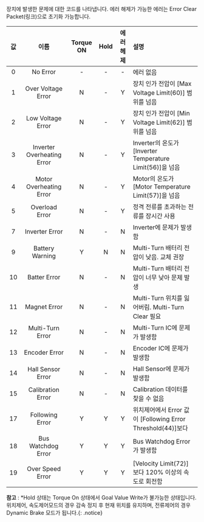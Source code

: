 장치에 발생한 문제에 대한 코드를 나타냅니다. 에러 해제가 가능한 에러는 Error Clear Packet(링크)으로 초기화 가능합니다.

| 값 |           이름              | Torque ON  | Hold | 에러헤제 | 설명                                                          |
|:--:|:---------------------------:|:---------:|:----:|:--------:|:-------------------------------------------------------------|
| 0  | No Error                    | -         | -    | -        | 에러 없음                                                     |
| 1  | Over Voltage Error          | N         | -    | Y        | 장치 인가 전압이 [Max Voltage Limit(60)] 범위를 넘음            |
| 2  | Low Voltage Error           | N         | -    | Y        | 장치 인가 전압이 [Min Voltage Limit(62)] 범위를 넘음            |
| 3  | Inverter Overheating Error  | N         | -    | Y        | Inverter의 온도가 [Inverter Temperature Limit(56)]을 넘음      |
| 4  | Motor Overheating Error     | N         | -    | Y        | Motor의 온도가 [Motor Temperature Limit(57)]을 넘음            |
| 5  | Overload Error              | N         | -    | Y        | 정격 전류를 초과하는 전류를 장시간 사용                          |
| 7  | Inverter Error              | N         | -    | N        | Inverter에 문제가 발생함                                       |
| 9  | Battery Warning             | Y         | N    | N        | Multi-Turn 배터리 전압이 낮음. 교체 권장                        |
| 10 | Batter Error                | N         | -    | N        | Multi-Turn 배터리 전압이 너무 낮아 문제 발생                    |
| 11 | Magnet Error                | N         | -    | N        | Multi-Turn 위치를 잃어버림. Multi-Turn Clear 필요              |
| 12 | Multi-Turn Error            | N         | -    | N        | Multi-Turn IC에 문제가 발생함                                  |
| 13 | Encoder Error               | N         | -    | N        | Encoder IC에 문제가 발생함                                     |
| 14 | Hall Sensor Error           | N         | -    | N        | Hall Sensor에 문제가 발생함                                    |
| 15 | Calibration Error           | N         | -    | N        | Calibration 데이터를 찾을 수 없음                               |
| 17 | Following Error             | Y         | Y    | Y        | 위치제어에서 Error 값이 [Following Error Threshold(44)]보다     |
| 18 | Bus Watchdog Error          | Y         | Y    | Y        | Bus Watchdog Error가 발생함                                    |
| 19 | Over Speed Error            | Y         | Y    | Y        | [Velocity Limit(72)] 보다 120% 이상의 속도로 회전함             |


**참고** : *Hold 상태는 Torque On 상태에서 Goal Value Write가 불가능한 상태입니다. 위치제어, 속도제어모드의 경우 감속 정지 후 현재 위치를 유지하며, 전류제어의 경우 Dynamic Brake 모드가 됩니다.{: .notice}